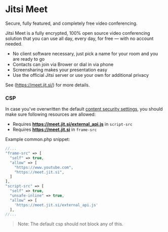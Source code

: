 # Jitsi Meet

Secure, fully featured, and completely free video conferencing.

Jitsi Meet is a fully encrypted, 100% open source video conferencing solution that you can use all day, every day, for free — with no account needed.

- No client software necessary, just pick a name for your room and you are ready to go
- Contacts can join via Brower or dial in via phone
- Screensharing makes your presentation easy
- Use the official Jitsi server or use your own for additional privacy

See (https://meet.jit.si/) for more details.

### CSP

In case you've overwritten the default [content security settings](https://docs.humhub.org/docs/admin/security#web-security-configuration), you should make sure following resources are allowed:

- Requires **https://meet.jit.si/external_api.js** in `script-src`
- Requires **https://meet.jit.si** in `frame-src`

Example  common.php snippet:

```php
//...
"frame-src" => [
  "self" => true,
  "allow" => [  
    "https://www.youtube.com",
    "https://meet.jit.si",
  ]                        
],
"script-src" => [
  "self" => true,
  "unsafe-inline" => true,
  "allow" => [
    'https://meet.jit.si/external_api.js'
  ],
//...
```

> Note: The default csp should not block any of this.

